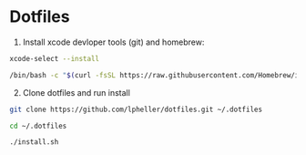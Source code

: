 # Dotfiles

1. Install xcode devloper tools (git) and homebrew:
```sh
xcode-select --install
```

```sh
/bin/bash -c "$(curl -fsSL https://raw.githubusercontent.com/Homebrew/install/HEAD/install.sh)"
```

2. Clone dotfiles and run install
```sh
git clone https://github.com/lpheller/dotfiles.git ~/.dotfiles
```

```sh
cd ~/.dotfiles
```

```sh
./install.sh
```
